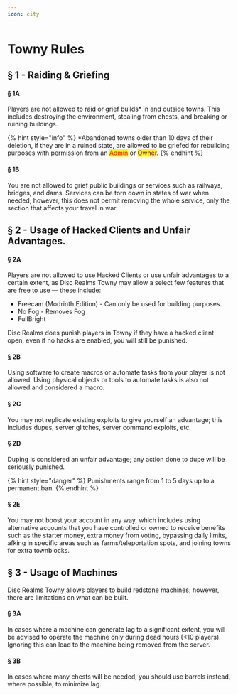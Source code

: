 ```yaml
---
icon: city
---
```


# Towny Rules

## § 1 - Raiding & Griefing&#x20;

#### § 1A

Players are not allowed to raid or grief builds\* in and outside towns. This includes destroying the environment, stealing from chests, and breaking or ruining buildings.&#x20;

{% hint style="info" %}
\*Abandoned towns older than 10 days of their deletion, if they are in a ruined state, are allowed to be griefed for rebuilding purposes with permission from an <mark style="color:red;">Admin</mark> or <mark style="color:purple;">Owner</mark>.
{% endhint %}

#### § 1B

You are not allowed to grief public buildings or services such as railways, bridges, and dams. Services can be torn down in states of war when needed; however, this does not permit removing the whole service, only the section that affects your travel in war.

## § 2 - Usage of Hacked Clients and Unfair Advantages.

#### § 2A

Players are not allowed to use Hacked Clients or use unfair advantages to a certain extent, as Disc Realms Towny may allow a select few features that are free to use — these include:

* Freecam (Modrinth Edition) - Can only be used for building purposes.
* No Fog - Removes Fog
* FullBright

Disc Realms does punish players in Towny if they have a hacked client open, even if no hacks are enabled, you will still be punished.

#### § 2B

Using software to create macros or automate tasks from your player is not allowed. Using physical objects or tools to automate tasks is also not allowed and considered a macro.

#### § 2C

You may not replicate existing exploits to give yourself an advantage; this includes dupes, server glitches,  server command exploits, etc.

#### § 2D

Duping is considered an unfair advantage; any action done to dupe will be seriously punished.

{% hint style="danger" %}
Punishments range from 1 to 5 days up to a permanent ban.
{% endhint %}

#### § 2E

You may not boost your account in any way, which includes using alternative accounts that you have controlled or owned to receive benefits such as the starter money, extra money from voting, bypassing daily limits, afking in specific areas such as farms/teleportation spots, and joining towns for extra townblocks.&#x20;

## § 3 - Usage of Machines

Disc Realms Towny allows players to build redstone machines; however, there are limitations on what can be built.

#### § 3A

In cases where a machine can generate lag to a significant extent, you will be advised to operate the machine only during dead hours (<10 players). Ignoring this can lead to the machine being removed from the server.

#### § 3B

In cases where many chests will be needed, you should use barrels instead, where possible, to minimize lag.
